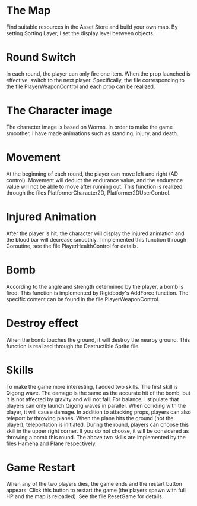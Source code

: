 # The Map

Find suitable resources in the Asset Store and build your own map. By setting Sorting Layer, I set the display level between objects.

# Round Switch

In each round, the player can only fire one item. When the prop launched is effective, switch to the next player. Specifically, the file corresponding to the file PlayerWeaponControl and each prop can be realized.

# The Character image

The character image is based on Worms. In order to make the game smoother, I have made animations such as standing, injury, and death.

# Movement

At the beginning of each round, the player can move left and right (AD control). Movement will deduct the endurance value, and the endurance value will not be able to move after running out. This function is realized through the files PlatformerCharacter2D, Platformer2DUserControl.

# Injured Animation

After the player is hit, the character will display the injured animation and the blood bar will decrease smoothly. I implemented this function through Coroutine, see the file PlayerHealthControl for details.

# Bomb

According to the angle and strength determined by the player, a bomb is fired. This function is implemented by Rigidbody's AddForce function. The specific content can be found in the file PlayerWeaponControl.

# Destroy effect

When the bomb touches the ground, it will destroy the nearby ground. This function is realized through the Destructible Sprite file.

# Skills

To make the game more interesting, I added two skills. The first skill is Qigong wave. The damage is the same as the accurate hit of the bomb, but it is not affected by gravity and will not fall. For balance, I stipulate that players can only launch Qigong waves in parallel. When colliding with the player, it will cause damage. In addition to attacking props, players can also teleport by throwing planes. When the plane hits the ground (not the player), teleportation is initiated. During the round, players can choose this skill in the upper right corner. If you do not choose, it will be considered as throwing a bomb this round. The above two skills are implemented by the files Hameha and Plane respectively.

# Game Restart
When any of the two players dies, the game ends and the restart button appears. Click this button to restart the game (the players spawn with full HP and the map is reloaded). See the file ResetGame for details.
